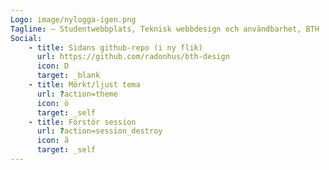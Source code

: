 ```yaml
---
Logo: image/nylogga-igen.png
Tagline: – Studentwebbplats, Teknisk webbdesign och användbarhet, BTH
Social:
    - title: Sidans github-repo (i ny flik)
      url: https://github.com/radonhus/bth-design
      icon: D
      target: _blank
    - title: Mörkt/ljust tema
      url: ?action=theme
      icon: ö
      target: _self
    - title: Förstör session
      url: ?action=session_destroy
      icon: ã
      target: _self
---
```

